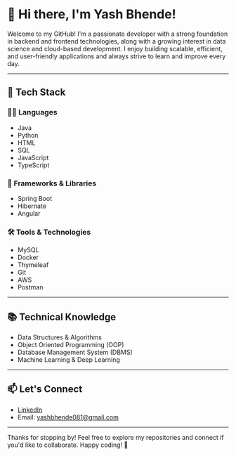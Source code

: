 # 👋 Hi there, I'm Yash Bhende!

Welcome to my GitHub! I'm a passionate developer with a strong foundation in backend and frontend technologies, along with a growing interest in data science and cloud-based development. I enjoy building scalable, efficient, and user-friendly applications and always strive to learn and improve every day.

---

## 🚀 Tech Stack

### 👨‍💻 Languages
- Java
- Python
- HTML
- SQL
- JavaScript
- TypeScript

### 🧰 Frameworks & Libraries
- Spring Boot
- Hibernate
- Angular

### 🛠️ Tools & Technologies
- MySQL
- Docker
- Thymeleaf
- Git
- AWS
- Postman

---

## 📚 Technical Knowledge

- Data Structures & Algorithms  
- Object Oriented Programming (OOP)  
- Database Management System (DBMS)  
- Machine Learning & Deep Learning  

---

## 📫 Let's Connect

- [LinkedIn](https://www.linkedin.com/in/yash-bhende-63770b239)
- Email: yashbhende081@gmail.com

---

Thanks for stopping by! Feel free to explore my repositories and connect if you'd like to collaborate. Happy coding! 🚀

